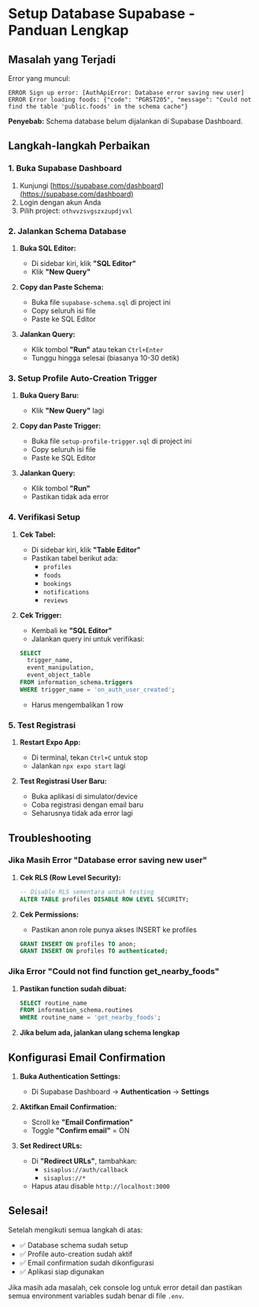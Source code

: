 # Setup Database Supabase - Panduan Lengkap

## Masalah yang Terjadi

Error yang muncul:
```
ERROR Sign up error: [AuthApiError: Database error saving new user]
ERROR Error loading foods: {"code": "PGRST205", "message": "Could not find the table 'public.foods' in the schema cache"}
```

**Penyebab:** Schema database belum dijalankan di Supabase Dashboard.

## Langkah-langkah Perbaikan

### 1. Buka Supabase Dashboard

1. Kunjungi [https://supabase.com/dashboard](https://supabase.com/dashboard)
2. Login dengan akun Anda
3. Pilih project: `othvvzsvgszxzupdjvxl`

### 2. Jalankan Schema Database

1. **Buka SQL Editor:**
   - Di sidebar kiri, klik **"SQL Editor"**
   - Klik **"New Query"**

2. **Copy dan Paste Schema:**
   - Buka file `supabase-schema.sql` di project ini
   - Copy seluruh isi file
   - Paste ke SQL Editor

3. **Jalankan Query:**
   - Klik tombol **"Run"** atau tekan `Ctrl+Enter`
   - Tunggu hingga selesai (biasanya 10-30 detik)

### 3. Setup Profile Auto-Creation Trigger

1. **Buka Query Baru:**
   - Klik **"New Query"** lagi

2. **Copy dan Paste Trigger:**
   - Buka file `setup-profile-trigger.sql` di project ini
   - Copy seluruh isi file
   - Paste ke SQL Editor

3. **Jalankan Query:**
   - Klik tombol **"Run"**
   - Pastikan tidak ada error

### 4. Verifikasi Setup

1. **Cek Tabel:**
   - Di sidebar kiri, klik **"Table Editor"**
   - Pastikan tabel berikut ada:
     - `profiles`
     - `foods`
     - `bookings`
     - `notifications`
     - `reviews`

2. **Cek Trigger:**
   - Kembali ke **"SQL Editor"**
   - Jalankan query ini untuk verifikasi:
   ```sql
   SELECT 
     trigger_name,
     event_manipulation,
     event_object_table
   FROM information_schema.triggers 
   WHERE trigger_name = 'on_auth_user_created';
   ```
   - Harus mengembalikan 1 row

### 5. Test Registrasi

1. **Restart Expo App:**
   - Di terminal, tekan `Ctrl+C` untuk stop
   - Jalankan `npx expo start` lagi

2. **Test Registrasi User Baru:**
   - Buka aplikasi di simulator/device
   - Coba registrasi dengan email baru
   - Seharusnya tidak ada error lagi

## Troubleshooting

### Jika Masih Error "Database error saving new user"

1. **Cek RLS (Row Level Security):**
   ```sql
   -- Disable RLS sementara untuk testing
   ALTER TABLE profiles DISABLE ROW LEVEL SECURITY;
   ```

2. **Cek Permissions:**
   - Pastikan anon role punya akses INSERT ke profiles
   ```sql
   GRANT INSERT ON profiles TO anon;
   GRANT INSERT ON profiles TO authenticated;
   ```

### Jika Error "Could not find function get_nearby_foods"

1. **Pastikan function sudah dibuat:**
   ```sql
   SELECT routine_name 
   FROM information_schema.routines 
   WHERE routine_name = 'get_nearby_foods';
   ```

2. **Jika belum ada, jalankan ulang schema lengkap**

## Konfigurasi Email Confirmation

1. **Buka Authentication Settings:**
   - Di Supabase Dashboard → **Authentication** → **Settings**

2. **Aktifkan Email Confirmation:**
   - Scroll ke **"Email Confirmation"**
   - Toggle **"Confirm email"** = ON

3. **Set Redirect URLs:**
   - Di **"Redirect URLs"**, tambahkan:
     - `sisaplus://auth/callback`
     - `sisaplus://*`
   - Hapus atau disable `http://localhost:3000`

## Selesai!

Setelah mengikuti semua langkah di atas:
- ✅ Database schema sudah setup
- ✅ Profile auto-creation sudah aktif
- ✅ Email confirmation sudah dikonfigurasi
- ✅ Aplikasi siap digunakan

Jika masih ada masalah, cek console log untuk error detail dan pastikan semua environment variables sudah benar di file `.env`.